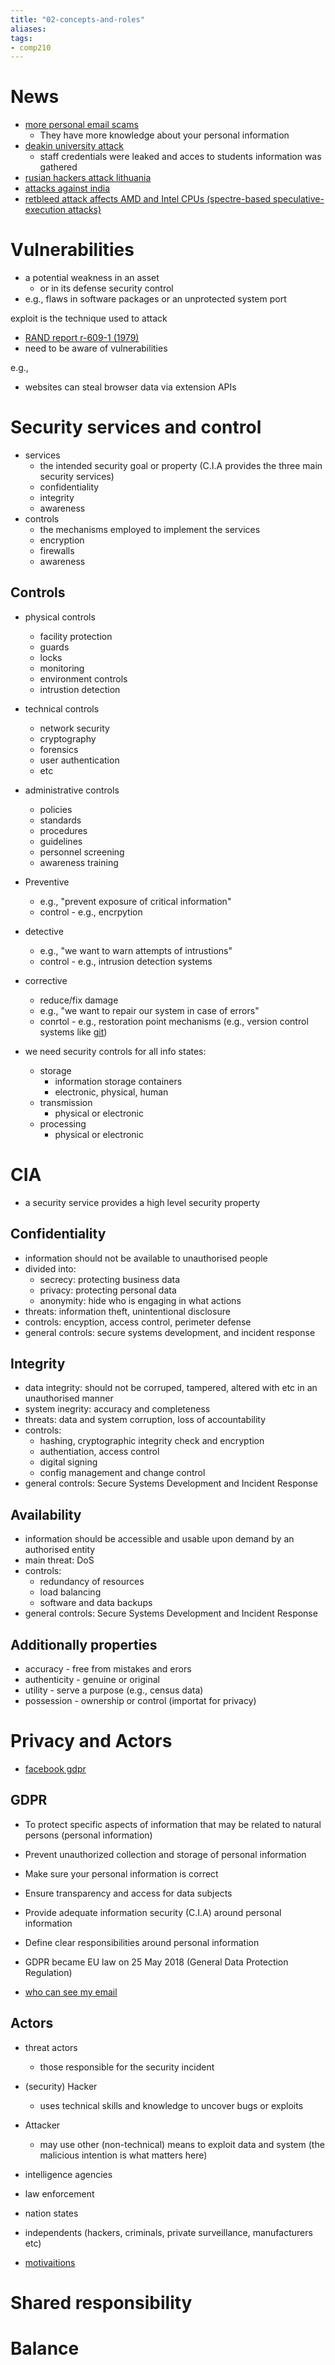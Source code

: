 ```yaml
---
title: "02-concepts-and-roles"
aliases: 
tags: 
- comp210
---
```


# News
- [more personal email scams](https://theconversation.com/email-scams-are-getting-more-personal-they-even-fool-cybersecurity-experts-186009)
	- They have more knowledge about your personal information
- [deakin university attack](https://australiancybersecuritymagazine.com.au/up-to-10000-students-targeted-in-deakin-university-cyberattack/)
	- staff credentials were leaked and acces to students information was gathered
- [rusian hackers attack lithuania](https://www.reuters.com/world/europe/russian-hacker-group-says-cyber-attacks-continue-lithuania-2022-06-28/)
- [attacks against india](https://www.indiatoday.in/india/story/prophet-row-international-hackers-cyber-attacks-india-nupur-sharma-remark-1961941-2022-06-13)
- [retbleed attack affects AMD and Intel CPUs (spectre-based speculative-execution attacks)](https://thehackernews.com/2022/07/new-retbleed-speculative-execution.html)

# Vulnerabilities
- a potential weakness in an asset
	- or in its defense security control
- e.g., flaws in software packages or an unprotected system port

exploit is the technique used to attack

- [RAND report r-609-1 (1979)](https://i.imgur.com/GEVLIq1.png)
- need to be aware of vulnerabilities

e.g.,
- websites can steal browser data via extension APIs

# Security services and control
- services
	- the intended security goal or property (C.I.A provides the three main security services)
	- confidentiality
	- integrity
	- awareness
- controls
	- the mechanisms employed to implement the services
	- encryption
	- firewalls
	- awareness

## Controls
- physical controls
	- facility protection
	- guards
	- locks
	- monitoring
	- environment controls
	- intrustion detection
- technical controls
	- network security
	- cryptography
	- forensics
	- user authentication
	- etc
- administrative controls
	- policies
	- standards
	- procedures
	- guidelines
	- personnel screening
	- awareness training

- Preventive 
	- e.g., "prevent exposure of critical information"
	- control - e.g., encrpytion
- detective
	- e.g., "we want to warn attempts of intrustions"
	- control - e.g., intrusion detection systems
- corrective
	- reduce/fix damage
	- e.g., "we want to repair our system in case of errors"
	- conrtol - e.g., restoration point mechanisms (e.g., version control systems like [git](notes/git.md))

- we need security controls for all info states:
	- storage
		- information storage containers
		- electronic, physical, human
	- transmission
		- physical or electronic
	- processing
		- physical or electronic

# CIA
- a security service provides a high level security property

## Confidentiality
- information should not be available to unauthorised people
- divided into:
	- secrecy: protecting business data
	- privacy: protecting personal data
	- anonymity: hide who is engaging in what actions
- threats: information theft, unintentional disclosure
- controls: encyption, access control, perimeter defense
- general controls: secure systems development, and incident response

## Integrity
- data integrity: should not be corruped, tampered, altered with etc in an unauthorised manner
- system inegrity: accuracy and completeness
- threats: data and system corruption, loss of accountability
- controls: 
	- hashing, cryptographic integrity check and encryption
	- authentiation, access control
	- digital signing
	- config management and change control 
- general controls: Secure Systems Development and Incident Response

## Availability
- information should be accessible and usable upon demand by an authorised entity
- main threat: DoS
- controls:
	- redundancy of resources
	- load balancing
	- software and data backups
- general controls: Secure Systems Development and Incident Response

## Additionally properties
- accuracy - free from mistakes and erors
- authenticity - genuine or original
- utility - serve a purpose (e.g., census data)
- possession - ownership or control (importat for privacy)

# Privacy and Actors
- [facebook gdpr](https://techcrunch.com/2018/04/17/facebook-gdpr-changes/)

## GDPR
- To protect specific aspects of information that may be related to natural persons (personal information) 
- Prevent unauthorized collection and storage of personal information 
- Make sure your personal information is correct 
- Ensure transparency and access for data subjects 
- Provide adequate information security (C.I.A) around personal information 
- Define clear responsibilities around personal information 
- GDPR became EU law on 25 May 2018 (General Data Protection Regulation)

- [who can see my email](https://i.imgur.com/34R3hJx.png)

## Actors
- threat actors
	- those responsible for the security incident
- (security) Hacker
	- uses technical skills and knowledge to uncover bugs or exploits
- Attacker
	- may use other (non-technical) means to exploit data and system (the malicious intention is what matters here)

- intelligence agencies
- law enforcement
- nation states
- independents (hackers, criminals, private surveillance, manufacturers etc)

- [motivaitions](https://i.imgur.com/74qgpsc.png)

# Shared responsibility

# Balance


